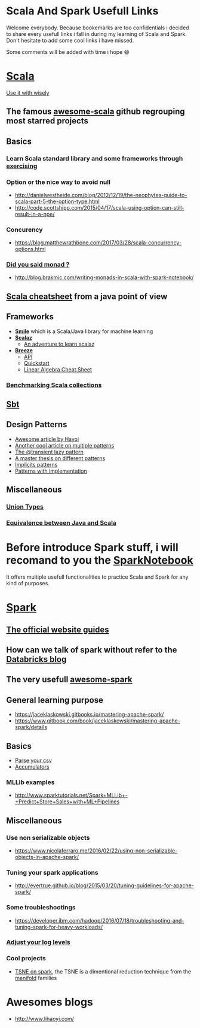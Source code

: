 # Scala And Spark Usefull Links
Welcome everybody. Because bookemarks are too confidentials i decided to share every usefull links i fall in during my learning of Scala and Spark. Don't hesitate to add some cool links i have missed.

Some comments will be added with time i hope :smile:

# [Scala](https://www.scala-lang.org/)
[Use it with wisely](http://www.scala-lang.org/api/current/#package)
## The famous [awesome-scala](https://github.com/lauris/awesome-scala) github regrouping most starred projects
## Basics
### Learn Scala standard library and some frameworks through [exercising](https://www.scala-exercises.org/)
### Option or the nice way to avoid null
* http://danielwestheide.com/blog/2012/12/19/the-neophytes-guide-to-scala-part-5-the-option-type.html
* http://code.scottshipp.com/2015/04/17/scala-using-option-can-still-result-in-a-npe/
### Concurency
* https://blog.matthewrathbone.com/2017/03/28/scala-concurrency-options.html
### [Did you said monad ?](https://en.wikipedia.org/wiki/Monad_(functional_programming))
* http://blog.brakmic.com/writing-monads-in-scala-with-spark-notebook/
## [Scala cheatsheet](https://mbonaci.github.io/scala/) from a java point of view
## Frameworks 
* **[Smile](https://haifengl.github.io/smile/)** which is a Scala/Java library for machine learning
* **[Scalaz](https://github.com/scalaz/scalaz)**
  * [An adventure to learn scalaz](http://eed3si9n.com/learning-scalaz/index.html)
* **[Breeze](https://github.com/scalanlp/breeze)**
  * [API](http://www.scalanlp.org/api/breeze/#breeze.package)
  * [Quickstart](https://github.com/scalanlp/breeze/wiki/Quickstart)
  * [Linear Algebra Cheat Sheet](https://github.com/scalanlp/breeze/wiki/Linear-Algebra-Cheat-Sheet) 
### [Benchmarking Scala collections](http://www.lihaoyi.com/post/BenchmarkingScalaCollections.html)
## [Sbt](https://www.scala-sbt.org/)
## Design Patterns
- [Awesome article by Hayoi](http://www.lihaoyi.com/post/OldDesignPatternsinScala.html)
- [Another cool article on multiple patterns](https://pavelfatin.com/design-patterns-in-scala/)
- [The @transient lazy pattern](http://fdahms.com/2015/10/14/scala-and-the-transient-lazy-val-pattern/)
- [A master thesis on different patterns](https://www.scala-lang.org/old/sites/default/files/FrederikThesis.pdf)
- [Implicits patterns](http://www.lihaoyi.com/post/ImplicitDesignPatternsinScala.html)
- [Patterns with implementation](https://github.com/jfaerman/scala-patterns)
## Miscellaneous
### [Union Types](http://milessabin.com/blog/2011/06/09/scala-union-types-curry-howard/)
### [Equivalence between Java and Scala](http://rea.tech/java-to-scala-cheatsheet/)

# Before introduce Spark stuff, i will recomand to you the [SparkNotebook](https://github.com/spark-notebook/spark-notebook)
It offers multiple usefull functionalities to practice Scala and Spark for any kind of purposes.

# [Spark](https://spark.apache.org/)
## [The official website guides](http://spark.apache.org/docs/latest/quick-start.html)
## How can we talk of spark without refer to the [Databricks blog](https://databricks.com/blog)
## The very usefull [awesome-spark](https://github.com/awesome-spark/awesome-spark)
## General learning purpose
* https://jaceklaskowski.gitbooks.io/mastering-apache-spark/
* https://www.gitbook.com/book/jaceklaskowski/mastering-apache-spark/details
## Basics
* [Parse your csv](http://carminedimascio.com/2015/02/apache-spark-convert-csv-to-rdd/)
* [Accumulators](http://imranrashid.com/posts/Spark-Accumulators/)
### MLLib examples
* http://www.sparktutorials.net/Spark+MLLib+-+Predict+Store+Sales+with+ML+Pipelines
## Miscellaneous
### Use non serializable objects
* https://www.nicolaferraro.me/2016/02/22/using-non-serializable-objects-in-apache-spark/
### Tuning your spark applications
* http://evertrue.github.io/blog/2015/03/20/tuning-guidelines-for-apache-spark/
### Some troubleshootings
* https://developer.ibm.com/hadoop/2016/07/18/troubleshooting-and-tuning-spark-for-heavy-workloads/
### [Adjust your log levels](https://mapr.com/blog/how-log-apache-spark/)
### Cool projects
* [TSNE on spark](https://github.com/saurfang/spark-tsne), the TSNE is a dimentional reduction technique from the [manifold](https://en.wikipedia.org/wiki/Manifold) families

# Awesomes blogs
- http://www.lihaoyi.com/
